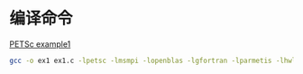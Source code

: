 # 编译命令

[PETSc example1](ex1.c)

```bash
gcc -o ex1 ex1.c -lpetsc -lmsmpi -lopenblas -lgfortran -lparmetis -lhwloc  -lmetis
```
